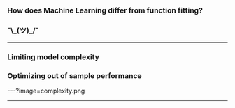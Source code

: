 ### How does Machine Learning differ from function fitting?
### ¯\\\_(ツ)\_/¯

---

### Limiting model complexity
### Optimizing out of sample performance

---?image=complexity.png

---
